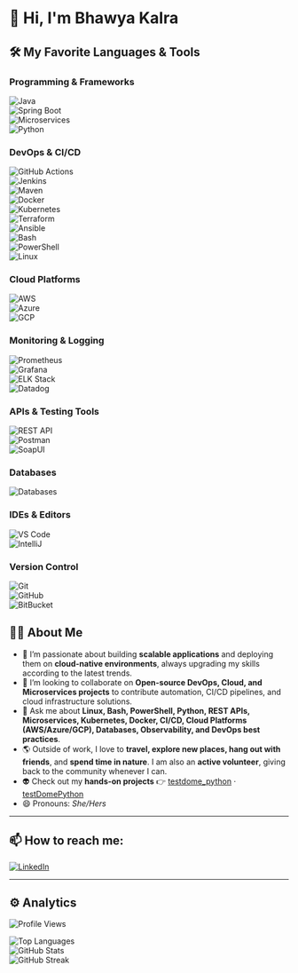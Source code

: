 # 👋 Hi, I'm Bhawya Kalra

## 🛠 My Favorite Languages & Tools  

### Programming & Frameworks  
![Java](https://img.shields.io/badge/-Java-007396?style=flat&logo=java&logoColor=white)  
![Spring Boot](https://img.shields.io/badge/-SpringBoot-6DB33F?style=flat&logo=spring-boot&logoColor=white)  
![Microservices](https://img.shields.io/badge/-Microservices-FF6F00?style=flat&logo=microgen&logoColor=white)  
![Python](https://img.shields.io/badge/-Python-3776AB?style=flat&logo=python&logoColor=white)  

### DevOps & CI/CD  
![GitHub Actions](https://img.shields.io/badge/-GitHub_Actions-2088FF?style=flat&logo=github-actions&logoColor=white)  
![Jenkins](https://img.shields.io/badge/-Jenkins-D24939?style=flat&logo=jenkins&logoColor=white)  
![Maven](https://img.shields.io/badge/-Maven-C71A36?style=flat&logo=apache-maven&logoColor=white)  
![Docker](https://img.shields.io/badge/-Docker-2496ED?style=flat&logo=docker&logoColor=white)  
![Kubernetes](https://img.shields.io/badge/-Kubernetes-326CE5?style=flat&logo=kubernetes&logoColor=white)  
![Terraform](https://img.shields.io/badge/-Terraform-623CE4?style=flat&logo=terraform&logoColor=white)  
![Ansible](https://img.shields.io/badge/-Ansible-EE0000?style=flat&logo=ansible&logoColor=white)  
![Bash](https://img.shields.io/badge/-Bash-4EAA25?style=flat&logo=gnu-bash&logoColor=white)  
![PowerShell](https://img.shields.io/badge/-PowerShell-012456?style=flat&logo=powershell&logoColor=white)  
![Linux](https://img.shields.io/badge/-Linux-FCC624?style=flat&logo=linux&logoColor=black)  

### Cloud Platforms  
![AWS](https://img.shields.io/badge/-AWS-232F3E?style=flat&logo=amazon-aws&logoColor=white)  
![Azure](https://img.shields.io/badge/-Azure-0078D7?style=flat&logo=microsoft-azure&logoColor=white)  
![GCP](https://img.shields.io/badge/-Google_Cloud-4285F4?style=flat&logo=google-cloud&logoColor=white)  

### Monitoring & Logging  
![Prometheus](https://img.shields.io/badge/-Prometheus-E6522C?style=flat&logo=prometheus&logoColor=white)  
![Grafana](https://img.shields.io/badge/-Grafana-F46800?style=flat&logo=grafana&logoColor=white)  
![ELK Stack](https://img.shields.io/badge/-ELK_Stack-005571?style=flat&logo=elastic-stack&logoColor=white)  
![Datadog](https://img.shields.io/badge/-Datadog-3A49FF?style=flat&logo=datadog&logoColor=white)  

### APIs & Testing Tools  
![REST API](https://img.shields.io/badge/-REST_API-FF6C37?style=flat&logo=rest-api&logoColor=white)  
![Postman](https://img.shields.io/badge/-Postman-FF6C37?style=flat&logo=postman&logoColor=white)  
![SoapUI](https://img.shields.io/badge/-SoapUI-6A1B9A?style=flat&logo=soapui&logoColor=white)  

### Databases  
![Databases](https://img.shields.io/badge/-Databases-00758F?style=flat&logo=database&logoColor=white)  

### IDEs & Editors  
![VS Code](https://img.shields.io/badge/-VS_Code-0078D7?style=flat&logo=visual-studio-code&logoColor=white)  
![IntelliJ](https://img.shields.io/badge/-IntelliJ-000000?style=flat&logo=intellij-idea&logoColor=white)  

### Version Control  
![Git](https://img.shields.io/badge/-Git-F05032?style=flat&logo=git&logoColor=white)  
![GitHub](https://img.shields.io/badge/-GitHub-181717?style=flat&logo=github&logoColor=white)  
![BitBucket](https://img.shields.io/badge/-BitBucket-0052CC?style=flat&logo=bitbucket&logoColor=white)  

 
## 👩‍💻 About Me


- 🔭  I’m passionate about building **scalable applications** and deploying them on **cloud-native environments**, always upgrading my skills according to the latest trends.  
- 🤖 I’m looking to collaborate on **Open-source DevOps, Cloud, and Microservices projects** to contribute automation, CI/CD pipelines, and cloud infrastructure solutions.  
- 💬  Ask me about **Linux, Bash, PowerShell, Python, REST APIs, Microservices, Kubernetes, Docker, CI/CD, Cloud Platforms (AWS/Azure/GCP), Databases, Observability, and DevOps best practices**.
- 🌎 Outside of work, I love to **travel, explore new places, hang out with friends**, and **spend time in nature**. I am also an **active volunteer**, giving back to the community whenever I can.
- 👽 Check out my **hands-on projects** 👉 [testdome_python](https://github.com/Bhawya97/auto-image-resizer) · [testDomePython](https://github.com/Bhawya97/jenkins-docker-pipeline)  
- 😄 Pronouns: *She/Hers*  

---

## 📫 How to reach me:  

[![LinkedIn](https://img.shields.io/badge/-LinkedIn-0A66C2?style=for-the-badge&logo=linkedin&logoColor=white)](https://linkedin.com/in/yourprofile)  

---

## ⚙️ Analytics  

![Profile Views](https://komarev.com/ghpvc/?username=bhawya97&style=flat-square)  

![Top Languages](https://github-readme-stats.vercel.app/api/top-langs/?username=bhawya97&layout=compact&theme=radical)  
![GitHub Stats](https://github-readme-stats.vercel.app/api?username=bhawya97&show_icons=true&theme=radical)  
![GitHub Streak](https://github-readme-streak-stats.herokuapp.com/?user=bhawya97&theme=radical)  

